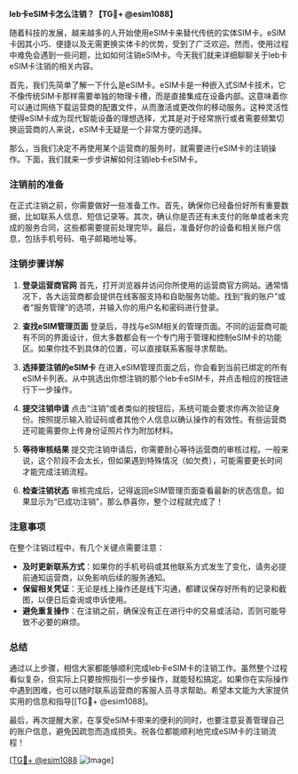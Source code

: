 **leb卡eSIM卡怎么注销？【TG💪+ @esim1088】**

随着科技的发展，越来越多的人开始使用eSIM卡来替代传统的实体SIM卡。eSIM卡因其小巧、便捷以及无需更换实体卡的优势，受到了广泛欢迎。然而，使用过程中难免会遇到一些问题，比如如何注销eSIM卡。今天我们就来详细聊聊关于leb卡eSIM卡注销的相关内容。

首先，我们先简单了解一下什么是eSIM卡。eSIM卡是一种嵌入式SIM卡技术，它不像传统SIM卡那样需要单独的物理卡槽，而是直接集成在设备内部。这意味着你可以通过网络下载运营商的配置文件，从而激活或更改你的移动服务。这种灵活性使得eSIM卡成为现代智能设备的理想选择，尤其是对于经常旅行或者需要频繁切换运营商的人来说，eSIM卡无疑是一个非常方便的选择。

那么，当我们决定不再使用某个运营商的服务时，就需要进行eSIM卡的注销操作。下面，我们就来一步步讲解如何注销leb卡eSIM卡。

### 注销前的准备

在正式注销之前，你需要做好一些准备工作。首先，确保你已经备份好所有重要数据，比如联系人信息、短信记录等。其次，确认你是否还有未支付的账单或者未完成的服务合同，这些都需要提前处理完毕。最后，准备好你的设备和相关账户信息，包括手机号码、电子邮箱地址等。

### 注销步骤详解

1. **登录运营商官网**
   首先，打开浏览器并访问你所使用的运营商官方网站。通常情况下，各大运营商都会提供在线客服支持和自助服务功能。找到“我的账户”或者“服务管理”的选项，并输入你的用户名和密码进行登录。

2. **查找eSIM管理页面**
   登录后，寻找与eSIM相关的管理页面。不同的运营商可能有不同的界面设计，但大多数都会有一个专门用于管理和控制eSIM卡的功能区。如果你找不到具体的位置，可以直接联系客服寻求帮助。

3. **选择要注销的eSIM卡**
   在进入eSIM管理页面之后，你会看到当前已绑定的所有eSIM卡列表。从中挑选出你想注销的那个leb卡eSIM卡，并点击相应的按钮进行下一步操作。

4. **提交注销申请**
   点击“注销”或者类似的按钮后，系统可能会要求你再次验证身份。按照提示输入验证码或者其他个人信息以确认操作的有效性。有些运营商还可能需要你上传身份证照片作为附加材料。

5. **等待审核结果**
   提交完注销申请后，你需要耐心等待运营商的审核过程。一般来说，这个阶段不会太长，但如果遇到特殊情况（如欠费），可能需要更长时间才能完成注销流程。

6. **检查注销状态**
   审核完成后，记得返回eSIM管理页面查看最新的状态信息。如果显示为“已成功注销”，那么恭喜你，整个过程就完成了！

### 注意事项

在整个注销过程中，有几个关键点需要注意：

- **及时更新联系方式**：如果你的手机号码或其他联系方式发生了变化，请务必提前通知运营商，以免影响后续的服务通知。
- **保留相关凭证**：无论是线上操作还是线下沟通，都建议保存好所有的记录和截图，以便日后查询或申诉使用。
- **避免重复操作**：在注销之前，确保没有正在进行中的交易或活动，否则可能导致不必要的麻烦。

### 总结

通过以上步骤，相信大家都能够顺利完成leb卡eSIM卡的注销工作。虽然整个过程看似复杂，但实际上只要按照指引一步步操作，就能轻松搞定。如果你在实际操作中遇到困难，也可以随时联系运营商的客服人员寻求帮助。希望本文能为大家提供实用的信息和指导[[TG💪+ @esim1088]。

最后，再次提醒大家，在享受eSIM卡带来的便利的同时，也要注意妥善管理自己的账户信息，避免因疏忽而造成损失。祝各位都能顺利地完成eSIM卡的注销流程！

[[TG💪+ @esim1088](https://t.me/s/esim1088) ![Image](https://i.postimg.cc/4NQfJmqS/Snipaste-2025-05-13-00-14-12.png)]